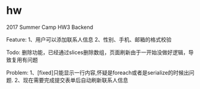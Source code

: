 # hw
2017 Summer Camp HW3 Backend

Feature:
1、用户可以添加联系人信息
2、性别、手机、邮箱的格式校验

Todo:
删除功能，已经通过slices删除数组，页面刷新由于一开始没做好逻辑，导致复用有问题

Problem:
1、[fixed]只能显示一行内容,怀疑是foreach或者是serialize的时候出问题.
2、现在需要完成提交表单后自动刷新联系人信息
